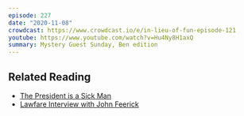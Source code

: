 ```yaml
---
episode: 227
date: "2020-11-08"
crowdcast: https://www.crowdcast.io/e/in-lieu-of-fun-episode-121
youtube: https://www.youtube.com/watch?v=Hu4Ny8H1axQ
summary: Mystery Guest Sunday, Ben edition
---
```


## Related Reading

- [The President is a Sick Man](https://www.chicagoreviewpress.com/president-is-a-sick-man--the-products-9781613744567.php)
- [Lawfare Interview with John Feerick](https://www.lawfareblog.com/lawfare-podcast-real-live-framer-constitution)
